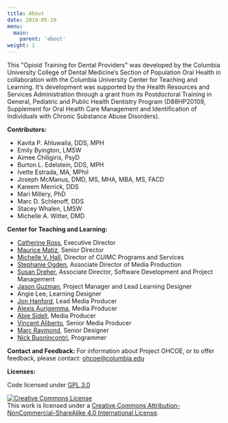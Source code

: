```yaml
---
title: About
date: 2019-05-10
menu:
  main:
    parent: 'about'
weight: 1
---
```

This "Opioid Training for Dental Providers" was developed by the Columbia
University College of Dental Medicine’s Section of Population Oral Health in
collaboration with the Columbia University Center for Teaching and Learning.
It’s development was supported by the Health Resources and Services
Administration through a grant from its Postdoctoral Training in General,
Pediatric and Public Health Dentistry Program (D88HP20109, Supplement for Oral
Health Care Management and Identification of Individuals with Chronic Substance
Abuse Disorders).

__Contributors:__

* Kavita P. Ahluwalia, DDS, MPH
* Emily Byington, LMSW
* Aimee Chiligiris, PsyD
* Burton L. Edelstein, DDS, MPH
* Ivette Estrada, MA, MPhil
* Joseph McManus, DMD, MS, MHA, MBA, MS, FACD
* Kareem Merrick, DDS
* Mari Millery, PhD
* Marc D. Schlenoff, DDS
* Stacey Whalen, LMSW
* Michelle A. Witter, DMD


__Center for Teaching and Learning:__

* [Catherine Ross](https://ctl.columbia.edu/about/team/catherine-ross/), Executive Director
* [Maurice Matiz](https://ctl.columbia.edu/about/team/matiz/), Senior Director
* [Michelle V. Hall](https://ctl.columbia.edu/about/team/hall/), Director of CUIMC Programs and Services
* [Stephanie Ogden](https://ctl.columbia.edu/about/team/ogden/), Associate Director of Media Production 
* [Susan Dreher](https://ctl.columbia.edu/about/team/dreher/), Associate Director, Software Development and Project Management 
* [Jason Guzman](https://ctl.columbia.edu/about/team/guzman/), Project Manager and Lead Learning Designer
* Angie Lee, Learning Designer
* [Jon Hanford](https://ctl.columbia.edu/about/team/hanford/), Lead Media Producer
* [Alexis Aurigemma](https://ctl.columbia.edu/about/team/alexis-aurigemma/), Media Producer
* [Abie Sidell](https://ctl.columbia.edu/about/team/abie-sidell/), Media Producer
* [Vincent Aliberto](https://ctl.columbia.edu/about/team/vincent-a-aliberto/), Senior Media Producer
* [Marc Raymond](https://ctl.columbia.edu/about/team/raymond/), Senior Designer
* [Nick Buonincontri](https://ctl.columbia.edu/about/team/buonincontri/), Programmer 


__Contact and Feedback:__
For information about Project OHCOE, or to offer feedback, please contact: ohcoe@columbia.edu


__Licenses:__

Code licensed under [GPL 3.0](https://github.com/ccnmtl/ohcoe-hugo/blob/master/LICENSE)

<a rel="license" href="http://creativecommons.org/licenses/by-nc-sa/4.0/"><img alt="Creative Commons License" style="border-width:0" src="https://i.creativecommons.org/l/by-nc-sa/4.0/88x31.png" /></a><br />This work is licensed under a <a rel="license" href="http://creativecommons.org/licenses/by-nc-sa/4.0/">Creative Commons Attribution-NonCommercial-ShareAlike 4.0 International License</a>.
